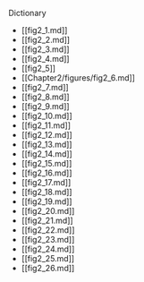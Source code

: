 Dictionary
* [[fig2_1.md]]
* [[fig2_2.md]]
* [[fig2_3.md]]
* [[fig2_4.md]]
* [[fig2_5]]
* [[Chapter2/figures/fig2_6.md]]
* [[fig2_7.md]]
* [[fig2_8.md]]
* [[fig2_9.md]]
* [[fig2_10.md]]
* [[fig2_11.md]]
* [[fig2_12.md]]
* [[fig2_13.md]]
* [[fig2_14.md]]
* [[fig2_15.md]]
* [[fig2_16.md]]
* [[fig2_17.md]]
* [[fig2_18.md]]
* [[fig2_19.md]]
* [[fig2_20.md]]
* [[fig2_21.md]]
* [[fig2_22.md]]
* [[fig2_23.md]]
* [[fig2_24.md]]
* [[fig2_25.md]]
* [[fig2_26.md]]
